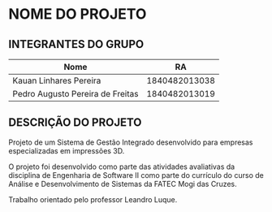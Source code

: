 # NOME DO PROJETO

## INTEGRANTES DO GRUPO
| Nome | RA |
|------|----|
|Kauan Linhares Pereira|1840482013038|
|Pedro Augusto Pereira de Freitas|1840482013019|

## DESCRIÇÃO DO PROJETO
Projeto de um Sistema de Gestão Integrado desenvolvido para empresas especializadas em impressões 3D.

O projeto foi desenvolvido como parte das atividades avaliativas da disciplina de Engenharia de Software II como parte do currículo do curso de Análise e Desenvolvimento de Sistemas da FATEC Mogi das Cruzes.

Trabalho orientado pelo professor Leandro Luque.